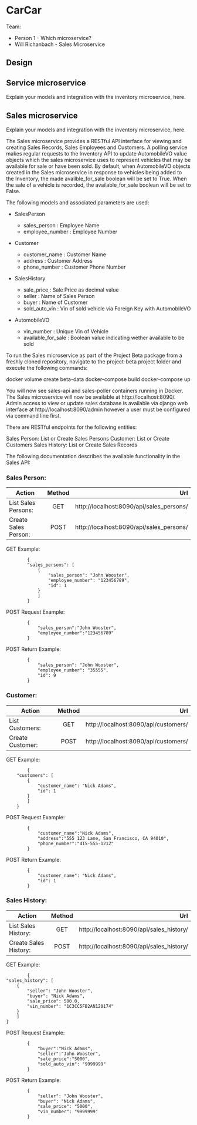 # CarCar

Team:

* Person 1 - Which microservice?
* Will Richanbach - Sales Microservice

## Design

## Service microservice

Explain your models and integration with the inventory
microservice, here.

## Sales microservice

Explain your models and integration with the inventory
microservice, here.

The Sales microservice provides a RESTful API interface for viewing and
creating Sales Records, Sales Employees and Customers. A polling service makes regular
requests to the Inventory API to update AutomobileVO value objects which the sales microservice uses to represent vehicles that may be available for sale or have been sold.
By default, when AutomobileVO objects created in the Sales microservice in response to vehicles being added to the Inventory, the made availble_for_sale boolean will be set to True.
When the sale of a vehicle is recorded, the available_for_sale boolean will be set to False.

The following models and associated parameters are used:

* SalesPerson
    * sales_person : Employee Name
    * employee_number : Employee Number

* Customer
    * customer_name : Customer Name
    * address : Customer Address
    * phone_number : Customer Phone Number

* SalesHistory
    * sale_price : Sale Price as decimal value
    * seller : Name of Sales Person
    * buyer : Name of Customer
    * sold_auto_vin : Vin of sold vehicle via Foreign Key with AutomobileVO

* AutomobileVO
    * vin_number : Unique Vin of Vehicle
    * available_for_sale : Boolean value indicating wether available to be sold



To run the Sales microservice as part of the Project Beta package from a freshly cloned repository, navigate to the project-beta project folder and execute the following commands:

docker volume create beta-data
docker-compose build
docker-compose up

You will now see sales-api and sales-poller containers running in Docker. The Sales
microservice will now be available at http://localhost:8090/. Admin access to view or update sales database is available via django web interface at http://localhost:8090/admin however a user must be configured via command line first.

There are RESTful endpoints for the following entities:

Sales Person: List or Create Sales Persons
Customer: List or Create Customers
Sales History: List or Create Sales Records

The following documentation describes the available functionality in the Sales API:

### Sales Person:

| Action        | Method        | Url   |
| ------------- |:-------------:| -----:|
| List Sales Persons:      | GET        | http://localhost:8090/api/sales_persons/ |
| Create Sales Person:     | POST       | http://localhost:8090/api/sales_persons/ |

GET Example:

            {
            "sales_persons": [
                {
                    "sales_person": "John Wooster",
                    "employee_number": "123456789",
                    "id": 1
                }
                ]
            }

POST Request Example:

            {
                "sales_person":"John Wooster",
                "employee_number":"123456789"
            }

POST Return Example:

            {
                "sales_person": "John Wooster",
                "employee_number": "35555",
                "id": 9
            }

### Customer:

| Action        | Method        | Url   |
| ------------- |:-------------:| -----:|
| List Customers:  | GET        | http://localhost:8090/api/customers/ |
| Create Customer: | POST       | http://localhost:8090/api/customers/ |

GET Example:

            {
        "customers": [
            {
                "customer_name": "Nick Adams",
                "id": 1
            }
            ]
        }

POST Request Example:

            {
                "customer_name":"Nick Adams",
                "address":"555 123 Lane, San Francisco, CA 94010",
                "phone_number":"415-555-1212"
            }

POST Return Example:

            {
	            "customer_name": "Nick Adams",
	            "id": 1
            }

### Sales History:

| Action        | Method        | Url   |
| ------------- |:-------------:| -----:|
| List Sales History:      | GET        | http://localhost:8090/api/sales_history/ |
| Create Sales History:     | POST       | http://localhost:8090/api/sales_history/ |

GET Example:

            {
    "sales_history": [
        {
            "seller": "John Wooster",
            "buyer": "Nick Adams",
            "sale_price": 500.0,
            "vin_number": "1C3CC5FB2AN120174"
        }
        ]
    }

POST Request Example:

            {
                "buyer":"Nick Adams",
                "seller":"John Wooster",
                "sale_price":"5000",
                "sold_auto_vin": "9999999"
            }

POST Return Example:

            {
	            "seller": "John Wooster",
	            "buyer": "Nick Adams",
	            "sale_price": "5000",
	            "vin_number": "9999999"
            }
